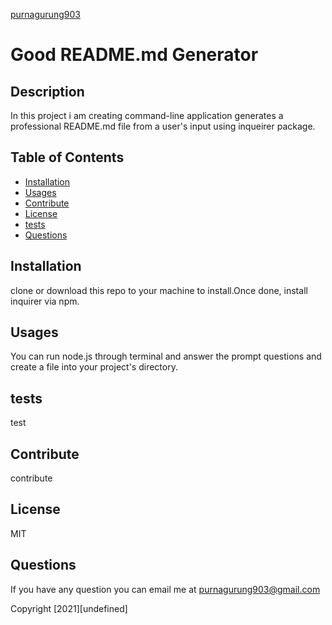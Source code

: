 [purnagurung903](git@github.com:purnagurung903/Readmegenerator.git)
# Good README.md Generator

  ## Description 

  In this project i am creating command-line application generates a professional README.md file from a user's input using inqueirer package.

  ## Table of Contents

  * [Installation](#installation)
  * [Usages](#usages)
  * [Contribute](#contribute)
  * [License](#license)
  * [tests](#tests)
  * [Questions](#Questions)
  
  ## Installation

  clone or download this repo to your machine to install.Once done, install inquirer via npm.

  ## Usages

  You can run node.js through terminal and answer the prompt questions and create a file into your project's directory.

  ## tests 
  test

  ## Contribute
  contribute

  ## License
  MIT

  ## Questions
  If you have any question you can email me at purnagurung903@gmail.com

  Copyright [2021][undefined]

  
  
  